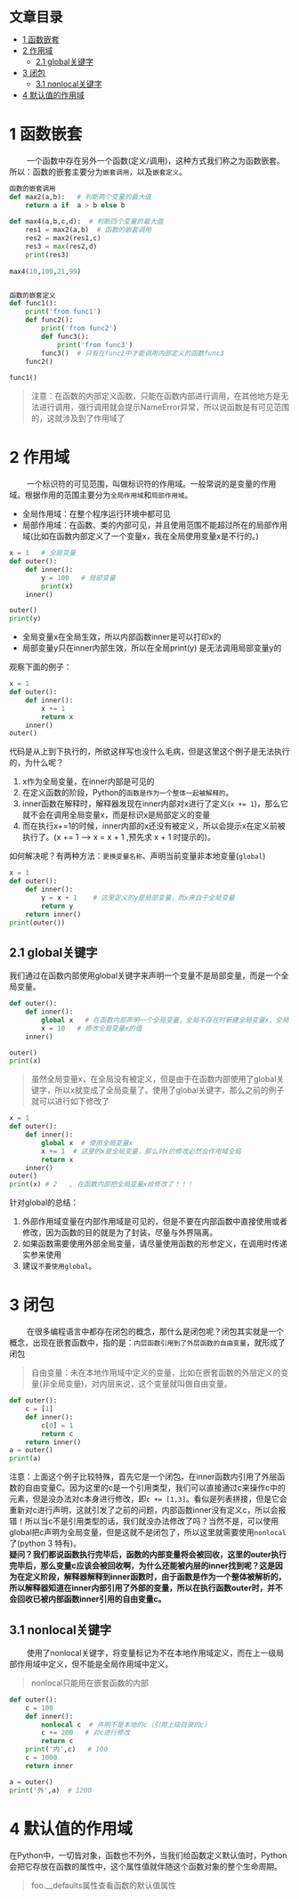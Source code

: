 <font size=5 face='微软雅黑'>__文章目录__</font>
<!-- TOC -->

- [1 函数嵌套](#1-函数嵌套)
- [2 作用域](#2-作用域)
    - [2.1 global关键字](#21-global关键字)
- [3 闭包](#3-闭包)
    - [3.1 nonlocal关键字](#31-nonlocal关键字)
- [4 默认值的作用域](#4-默认值的作用域)

<!-- /TOC -->
# 1 函数嵌套
&nbsp;&nbsp;&nbsp;&nbsp;&nbsp;&nbsp;&nbsp;&nbsp;一个函数中存在另外一个函数(定义/调用)，这种方式我们称之为函数嵌套。所以：函数的嵌套主要分为`嵌套调用`，以及`嵌套定义`。
```python
函数的嵌套调用
def max2(a,b):   # 判断两个变量的最大值
    return a if  a > b else b
 
def max4(a,b,c,d):  # 判断四个变量的最大值
    res1 = max2(a,b)  # 函数的嵌套调用
    res2 = max2(res1,c)
    res3 = max(res2,d)
    print(res3)
 
max4(10,100,21,99)


函数的嵌套定义
def func1():
    print('from func1')
    def func2():
        print('from func2')
        def func3():
            print('from func3')
        func3()  # 只有在func2中才能调用内部定义的函数func3
    func2()
 
func1()
```
>注意：在函数的内部定义函数，只能在函数内部进行调用，在其他地方是无法进行调用，强行调用就会提示NameError异常，所以说函数是有可见范围的，这就涉及到了作用域了
# 2 作用域
&nbsp;&nbsp;&nbsp;&nbsp;&nbsp;&nbsp;&nbsp;&nbsp;一个标识符的可见范围，叫做标识符的作用域。一般常说的是变量的作用域。根据作用的范围主要分为`全局作用域`和`局部作用域`。
- 全局作用域：在整个程序运行环境中都可见
- 局部作用域：在函数、类的内部可见，并且使用范围不能超过所在的局部作用域(比如在函数内部定义了一个变量x，我在全局使用变量x是不行的。)
```python
x = 1   # 全局变量
def outer():
    def inner():
        y = 100   # 局部变量
        print(x) 
    inner()

outer()
print(y)
```
- 全局变量x在全局生效，所以内部函数inner是可以打印x的
- 局部变量y只在inner内部生效，所以在全局print(y) 是无法调用局部变量y的  

观察下面的例子：
```python
x = 1
def outer():
    def inner():
        x += 1
        return x
    inner()
outer()
```
代码是从上到下执行的，所欲这样写也没什么毛病，但是这里这个例子是无法执行的，为什么呢？
1. x作为全局变量，在inner内部是可见的
2. 在定义函数的阶段，Python的`函数是作为一个整体一起被解释的`。
3. inner函数在解释时，解释器发现在inner内部对x进行了定义(`x += 1`)，那么它就不会在调用全局变量x，而是标识x是局部定义的变量
4. 而在执行x+=1的时候，inner内部的x还没有被定义，所以会提示x在定义前被执行了。(x += 1 --> x = x + 1 ,预先求 x + 1 时提示的)。  

如何解决呢？有两种方法：`更换变量名称`、声明当前变量非本地变量(`global`)
```python
x = 1
def outer():
    def inner():
        y = x + 1    # 这里定义的y是局部变量，而x来自于全局变量
        return y
    return inner()
print(outer())
```
## 2.1 global关键字
我们通过在函数内部使用global关键字来声明一个变量不是局部变量，而是一个全局变量。
```python
def outer():
    def inner():
        global x   # 在函数内部声明一个全局变量，全局不存在时新建全局变量x，全局变量x存在时，则使用全局变量x
        x = 10   # 修改全局变量x的值
    inner()

outer()
print(x)
```
> 虽然全局变量x，在全局没有被定义，但是由于在函数内部使用了global关键字，所以x就变成了全局变量了。使用了global关键字，那么之前的例子就可以进行如下修改了
```python
x = 1
def outer():
    def inner():
        global x  # 使用全局变量x
        x += 1  # 这里的x是全局变量，那么对x的修改必然会作用域全局
        return x
    inner()
outer()
print(x) # 2   , 在函数内部把全局变量x给修改了！！！
```
针对global的总结：
1. 外部作用域变量在内部作用域是可见的，但是不要在内部函数中直接使用或者修改，因为函数的目的就是为了封装，尽量与外界隔离。
2. 如果函数需要使用外部全局变量，请尽量使用函数的形参定义，在调用时传递实参来使用
3. 建议`不要使用global`。
# 3 闭包
&nbsp;&nbsp;&nbsp;&nbsp;&nbsp;&nbsp;&nbsp;&nbsp;在很多编程语言中都存在闭包的概念，那什么是闭包呢？闭包其实就是一个概念，出现在嵌套函数中，指的是：`内层函数引用到了外层函数的自由变量`，就形成了闭包
> 自由变量：未在本地作用域中定义的变量，比如在嵌套函数的外层定义的变量(非全局变量)，对内层来说，这个变量就叫做自由变量。
```python
def outer():
    c = [1]
    def inner():
        c[0] = 1
        return c
    return inner()
a = outer()
print(a)
```
注意：上面这个例子比较特殊，首先它是一个闭包，在inner函数内引用了外层函数的自由变量C。因为这里的c是一个引用类型，我们可以直接通过c来操作c中的元素，但是没办法对c本身进行修改，即`c += [1,3]`。看似是列表拼接，但是它会重新对c进行声明，这就引发了之前的问题，内部函数inner没有定义c，所以会报错！所以当c不是引用类型的话，我们就没办法修改了吗？当然不是，可以使用global把c声明为全局变量，但是这就不是闭包了，所以这里就需要使用`nonlocal`了(python 3 特有)。  
__疑问？我们都说函数执行完毕后，函数的内部变量将会被回收，这里的outer执行完毕后，那么变量c应该会被回收啊，为什么还能被内层的inner找到呢？这是因为在定义阶段，解释器解释到inner函数时，由于函数是作为一个整体被解析的，所以解释器知道在inner内部引用了外部的变量，所以在执行函数outer时，并不会回收已被内部函数inner引用的自由变量c。__
## 3.1 nonlocal关键字
&nbsp;&nbsp;&nbsp;&nbsp;&nbsp;&nbsp;&nbsp;&nbsp;使用了nonlocal关键字，将变量标记为不在本地作用域定义，而在上一级局部作用域中定义，但不能是全局作用域中定义。
> nonlocal只能用在嵌套函数的内部
```python
def outer():
    c = 100
    def inner():
        nonlocal c  # 声明不是本地的c（引用上级目录的c)
        c += 200   # 对c进行修改
        return c
    print('内',c)   # 100
    c = 1000
    return inner

a = outer()
print('外',a)  # 1200
```
# 4 默认值的作用域
在Python中，一切皆对象，函数也不列外，当我们给函数定义默认值时，Python会把它存放在函数的属性中，这个属性值就伴随这个函数对象的整个生命周期。
> foo.__defaults属性查看函数的默认值属性